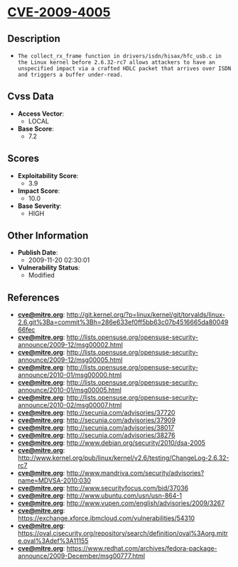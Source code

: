 
# [CVE-2009-4005](https://cve.mitre.org/cgi-bin/cvename.cgi?name=CVE-2009-4005)

## Description

- `The collect_rx_frame function in drivers/isdn/hisax/hfc_usb.c in the Linux kernel before 2.6.32-rc7 allows attackers to have an unspecified impact via a crafted HDLC packet that arrives over ISDN and triggers a buffer under-read.`

## Cvss Data

- **Access Vector**:
  - LOCAL
- **Base Score**:
  - 7.2

## Scores

- **Exploitability Score**:
  - 3.9
- **Impact Score**:
  - 10.0
- **Base Severity**:
  - HIGH

## Other Information

- **Publish Date**:
  - 2009-11-20 02:30:01
- **Vulnerability Status**:
  - Modified

## References

- **cve@mitre.org**: http://git.kernel.org/?p=linux/kernel/git/torvalds/linux-2.6.git%3Ba=commit%3Bh=286e633ef0ff5bb63c07b4516665da8004966fec
- **cve@mitre.org**: http://lists.opensuse.org/opensuse-security-announce/2009-12/msg00002.html
- **cve@mitre.org**: http://lists.opensuse.org/opensuse-security-announce/2009-12/msg00005.html
- **cve@mitre.org**: http://lists.opensuse.org/opensuse-security-announce/2010-01/msg00000.html
- **cve@mitre.org**: http://lists.opensuse.org/opensuse-security-announce/2010-01/msg00005.html
- **cve@mitre.org**: http://lists.opensuse.org/opensuse-security-announce/2010-02/msg00007.html
- **cve@mitre.org**: http://secunia.com/advisories/37720
- **cve@mitre.org**: http://secunia.com/advisories/37909
- **cve@mitre.org**: http://secunia.com/advisories/38017
- **cve@mitre.org**: http://secunia.com/advisories/38276
- **cve@mitre.org**: http://www.debian.org/security/2010/dsa-2005
- **cve@mitre.org**: http://www.kernel.org/pub/linux/kernel/v2.6/testing/ChangeLog-2.6.32-rc7
- **cve@mitre.org**: http://www.mandriva.com/security/advisories?name=MDVSA-2010:030
- **cve@mitre.org**: http://www.securityfocus.com/bid/37036
- **cve@mitre.org**: http://www.ubuntu.com/usn/usn-864-1
- **cve@mitre.org**: http://www.vupen.com/english/advisories/2009/3267
- **cve@mitre.org**: https://exchange.xforce.ibmcloud.com/vulnerabilities/54310
- **cve@mitre.org**: https://oval.cisecurity.org/repository/search/definition/oval%3Aorg.mitre.oval%3Adef%3A11155
- **cve@mitre.org**: https://www.redhat.com/archives/fedora-package-announce/2009-December/msg00777.html
